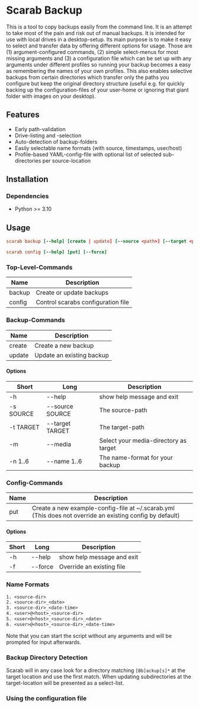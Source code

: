 # Scarab Backup

This is a tool to copy backups easily from the command line. It is an attempt to take most of the pain and risk out of manual backups. It is intended for use with local drives in a desktop-setup. Its main purpose is to make it easy to select and transfer data by offering different options for usage. Those are (1) argument-configured commands, (2) simple select-menus for most missing arguments and (3) a configuration file which can be set up with any arguments under different profiles so running your backup becomes a easy as remembering the names of your own profiles. This also enables selective backups from certain directories which transfer only the paths you configure but keep the original directory structure (useful e.g. for quickly backing up the configuration-files of your user-home or ignoring that giant folder with images on your desktop).

## Features

- Early path-validation
- Drive-listing and -selection
- Auto-detection of backup-folders
- Easily selectable name formats (with source, timestamps, user/host)
- Profile-based YAML-config-file with optional list of selected sub-directories per source-location

## Installation

### Dependencies

- Python >= 3.10

## Usage

```conf
scarab backup [--help] [create | update] [--source <path>] [--target <path> | --media] [--name]

scarab config [--help] [put] [--force]
```

### Top-Level-Commands

| Name | Description |
| - | - |
| backup | Create or update backups |
| config | Control scarabs configuration file |

### Backup-Commands

| Name | Description |
| - | - |
| create | Create a new backup |
| update | Update an existing backup |

#### Options

| Short | Long | Description |
| - | - | - |
| -h | --help | show help message and exit |
| -s SOURCE | --source SOURCE | The source-path |
| -t TARGET | --target TARGET | The target-path |
| -m | --media | Select your media-directory as target |
| -n 1..6 | --name 1..6 | The name-format for your backup |

### Config-Commands

| Name | Description |
| - | - |
| put | Create a new example-config-file at ~/.scarab.yml (This does not override an existing config by default) |

#### Options

| Short | Long | Description |
| - | - | - |
| -h | --help | show help message and exit |
| -f | --force | Override an existing file |

### Name Formats

```txt
1. <source-dir>
2. <source-dir>_<date>
3. <source-dir>_<date-time>
4. <user>@<host>_<source-dir>
5. <user>@<host>_<source-dir>_<date>
6. <user>@<host>_<source-dir>_<date-time>
```

Note that you can start the script without any arguments and will be prompted for input afterwards.

### Backup Directory Detection

Scarab will in any case look for a directory matching `[Bb]ackup[s]*` at the target location and use the first match. When updating subdirectories at the target-location will be presented as a select-list.

### Using the configuration file

